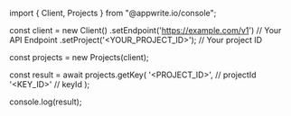 import { Client, Projects } from "@appwrite.io/console";

const client = new Client()
    .setEndpoint('https://example.com/v1') // Your API Endpoint
    .setProject('<YOUR_PROJECT_ID>'); // Your project ID

const projects = new Projects(client);

const result = await projects.getKey(
    '<PROJECT_ID>', // projectId
    '<KEY_ID>' // keyId
);

console.log(result);
